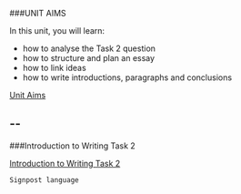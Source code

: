 ###UNIT AIMS

In this unit, you will learn:

* how to analyse the Task 2 question
* how to structure and plan an essay
* how to link ideas
* how to write introductions, paragraphs and conclusions


[Unit Aims](https://youtu.be/YLTxj0JWtPE)


--
--

###Introduction to Writing Task 2

[Introduction to Writing Task 2](https://youtu.be/dPT5xN8XT5I)



    Signpost language
    
